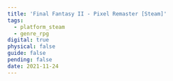 ```yaml
---
title: 'Final Fantasy II - Pixel Remaster [Steam]'
tags:
  - platform_steam
  - genre_rpg
digital: true
physical: false
guide: false
pending: false
date: 2021-11-24
---
```

